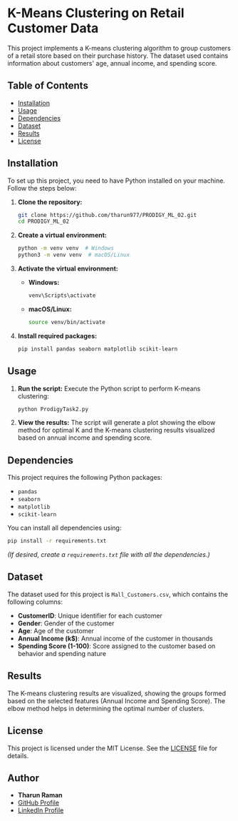 # K-Means Clustering on Retail Customer Data

This project implements a K-means clustering algorithm to group customers of a retail store based on their purchase history. The dataset used contains information about customers' age, annual income, and spending score.

## Table of Contents

- [Installation](#installation)
- [Usage](#usage)
- [Dependencies](#dependencies)
- [Dataset](#dataset)
- [Results](#results)
- [License](#license)

## Installation

To set up this project, you need to have Python installed on your machine. Follow the steps below:

1. **Clone the repository:**
   ```bash
   git clone https://github.com/tharun977/PRODIGY_ML_02.git
   cd PRODIGY_ML_02
   ```

2. **Create a virtual environment:**
   ```bash
   python -m venv venv  # Windows
   python3 -m venv venv  # macOS/Linux
   ```

3. **Activate the virtual environment:**
   - **Windows:**
     ```bash
     venv\Scripts\activate
     ```
   - **macOS/Linux:**
     ```bash
     source venv/bin/activate
     ```

4. **Install required packages:**
   ```bash
   pip install pandas seaborn matplotlib scikit-learn
   ```

## Usage

1. **Run the script:**
   Execute the Python script to perform K-means clustering:
   ```bash
   python ProdigyTask2.py
   ```

2. **View the results:**
   The script will generate a plot showing the elbow method for optimal K and the K-means clustering results visualized based on annual income and spending score.

## Dependencies

This project requires the following Python packages:
- `pandas`
- `seaborn`
- `matplotlib`
- `scikit-learn`

You can install all dependencies using:
```bash
pip install -r requirements.txt
```

*(If desired, create a `requirements.txt` file with all the dependencies.)*

## Dataset

The dataset used for this project is `Mall_Customers.csv`, which contains the following columns:
- **CustomerID**: Unique identifier for each customer
- **Gender**: Gender of the customer
- **Age**: Age of the customer
- **Annual Income (k$)**: Annual income of the customer in thousands
- **Spending Score (1-100)**: Score assigned to the customer based on behavior and spending nature

## Results

The K-means clustering results are visualized, showing the groups formed based on the selected features (Annual Income and Spending Score). The elbow method helps in determining the optimal number of clusters.

## License

This project is licensed under the MIT License. See the [LICENSE](LICENSE) file for details.

## Author

- **Tharun Raman**
- [GitHub Profile](https://github.com/tharun977)
- [LinkedIn Profile](https://www.linkedin.com/in/tharunraman?lipi=urn%3Ali%3Apage%3Ad_flagship3_profile_view_base_contact_details%3BmOLf8ms%2FT1CLZliM7nBFiQ%3D%3D)
```
